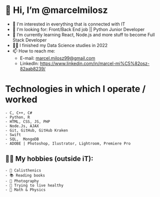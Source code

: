  # 👋 Hi, I’m @marcelmilosz
 - 👀 I'm interested in everything  that is connected with IT
 - 👀 I'm looking for: Front/Back End job || Python Junior Developer 
 - 🌱 I’m currently learning React, Node.js and more stuff to become Full Stack Developer 
 - 🧑‍🎓 I finished my Data Science studies in 2022
 - 📫 How to reach me: 
	 - E-mail: marcel.milosz99@gmail.com
	 - LinkedIn: https://www.linkedin.com/in/marcel-mi%C5%82osz-82aab8239/



# Technologies in which I operate / worked
	- C, C++, C#
	- Python, R
	- HTML, CSS, JS, PHP
	- Node.Js, AJAX
	- Git, GitHub, GitHub Kraken
	- Swift
	- SQL,  MongoDB
	- ADOBE | Photoshop, Ilustrator, Lightroom, Premiere Pro

## 👌🏼 My hobbies (outside iT):
	- 💪 Calisthenics 
	- 📚 Reading books 
	- 📸 Photography
	- 🍎 Trying to live healthy 
	- 🥵 Math & Physics

